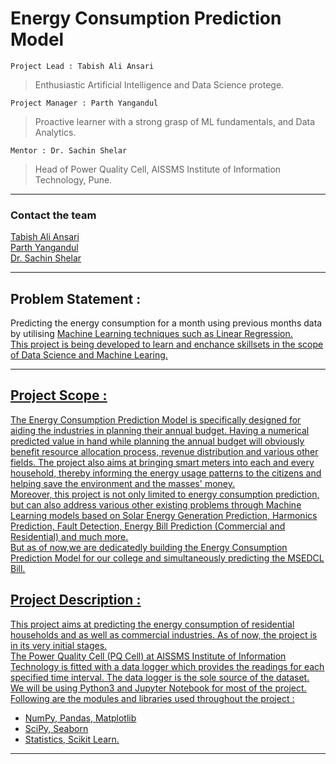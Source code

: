 # Energy Consumption Prediction Model

`Project Lead : Tabish Ali Ansari`
>Enthusiastic Artificial Intelligence and Data Science protege.

`Project Manager : Parth Yangandul`
>Proactive learner with a strong grasp of ML fundamentals, and Data Analytics.

`Mentor : Dr. Sachin Shelar`
>Head of Power Quality Cell, AISSMS Institute of Information Technology, Pune.
***

### Contact the team
[Tabish Ali Ansari](mailto:tabish.ansari004@yahoo.com?subject=[GitHub]%20Source%20Han%20Sans)\
[Parth Yangandul](mailto:parthyangandul@gmail.com?subject=[GitHub]%20Source%20Han%20Sans)\
[Dr. Sachin Shelar](mailto:sachin.shelar@aissmsioit.org?subject=[GitHub]%20Source%20Han%20Sans)

***
## **Problem Statement** :
Predicting the energy consumption for a month using previous months data by utilising
<u> Machine Learning <u> techniques such as Linear Regression.\
This project is being developed to learn and enchance skillsets in the scope of Data Science and Machine Learing.
***
## Project Scope :
The Energy Consumption Prediction Model is specifically designed for aiding the industries in planning their annual budget. Having a numerical predicted value in hand while planning the annual budget will obviously benefit resource allocation process, revenue distribution and various other fields. The project also aims at bringing smart meters into each and every household, thereby informing the energy usage patterns to the citizens and helping save the environment and the masses' money.\
Moreover, this project is not only limited to energy consumption prediction, but can also address various other existing problems through Machine Learning models based on Solar Energy Generation Prediction,  Harmonics Prediction, Fault Detection, Energy Bill Prediction (Commercial and Residential) and much more.\
But as of now,we are dedicatedly building the Energy Consumption Prediction Model for our college and simultaneously predicting the MSEDCL Bill.

## Project Description : 
This project aims at predicting the energy consumption of residential households and as well as commercial industries. As of now, the project is in its very initial stages.\
    The Power Quality Cell (PQ Cell) at AISSMS Institute of Information Technology is fitted with a data logger which provides the readings for each specified time interval. The data logger is the sole source of the dataset.\
We will be using Python3 and Jupyter Notebook for most of the project. Following are the modules and libraries used throughout the project :
* NumPy, Pandas, Matplotlib
* SciPy, Seaborn
* Statistics, Scikit Learn.
***
